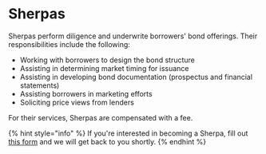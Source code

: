 # Sherpas

Sherpas perform diligence and underwrite borrowers' bond offerings. Their responsibilities include the following:

* Working with borrowers to design the bond structure
* Assisting in determining market timing for issuance
* Assisting in developing bond documentation (prospectus and financial statements)
* Assisting borrowers in marketing efforts
* Soliciting price views from lenders

For their services, Sherpas are compensated with a fee.

{% hint style="info" %}
If you're interested in becoming a Sherpa, fill out [this form](https://xudqki8dg3d.typeform.com/to/EFwlgt72) and we will get back to you shortly.
{% endhint %}
